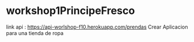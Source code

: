 # workshop1PrincipeFresco

link api : https://api-worlshop-f10.herokuapp.com/prendas
Crear Aplicacion para una tienda de ropa 